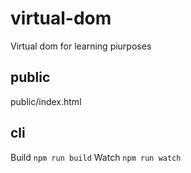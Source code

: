 # virtual-dom
Virtual dom for learning piurposes

## public
public/index.html

## cli
Build 
`npm run build`
Watch
`npm run watch`